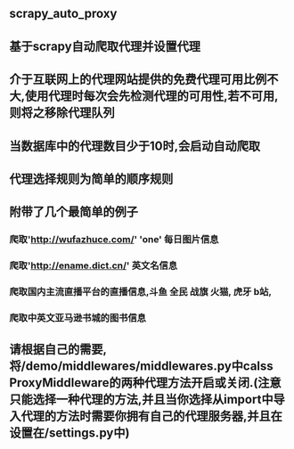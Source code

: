 ## scrapy_auto_proxy

## 基于scrapy自动爬取代理并设置代理

## 介于互联网上的代理网站提供的免费代理可用比例不大,使用代理时每次会先检测代理的可用性,若不可用,则将之移除代理队列

## 当数据库中的代理数目少于10时,会启动自动爬取

## 代理选择规则为简单的顺序规则

## 附带了几个最简单的例子
### 爬取'http://wufazhuce.com/' 'one' 每日图片信息
### 爬取'http://ename.dict.cn/' 英文名信息
### 爬取国内主流直播平台的直播信息,斗鱼 全民 战旗 火猫, 虎牙 b站,
### 爬取中英文亚马逊书城的图书信息

## 请根据自己的需要,将/demo/middlewares/middlewares.py中calss ProxyMiddleware的两种代理方法开启或关闭.(注意只能选择一种代理的方法,并且当你选择从import中导入代理的方法时需要你拥有自己的代理服务器,并且在设置在/settings.py中)
